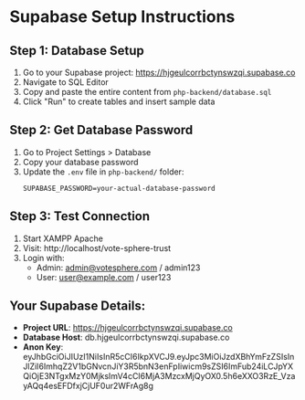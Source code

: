 # Supabase Setup Instructions

## Step 1: Database Setup
1. Go to your Supabase project: https://hjgeulcorrbctynswzqi.supabase.co
2. Navigate to SQL Editor
3. Copy and paste the entire content from `php-backend/database.sql`
4. Click "Run" to create tables and insert sample data

## Step 2: Get Database Password
1. Go to Project Settings > Database
2. Copy your database password
3. Update the `.env` file in `php-backend/` folder:
   ```
   SUPABASE_PASSWORD=your-actual-database-password
   ```

## Step 3: Test Connection
1. Start XAMPP Apache
2. Visit: http://localhost/vote-sphere-trust
3. Login with:
   - Admin: admin@votesphere.com / admin123
   - User: user@example.com / user123

## Your Supabase Details:
- **Project URL**: https://hjgeulcorrbctynswzqi.supabase.co
- **Database Host**: db.hjgeulcorrbctynswzqi.supabase.co
- **Anon Key**: eyJhbGciOiJIUzI1NiIsInR5cCI6IkpXVCJ9.eyJpc3MiOiJzdXBhYmFzZSIsInJlZiI6ImhqZ2V1bGNvcnJiY3R5bnN3enFpIiwicm9sZSI6ImFub24iLCJpYXQiOjE3NTgxMzY0MjksImV4cCI6MjA3MzcxMjQyOX0.5h6eXXO3RzE_VzayAQq4esEFDfxjCjUF0ur2WFrAg8g